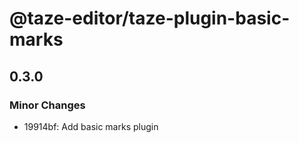# @taze-editor/taze-plugin-basic-marks

## 0.3.0

### Minor Changes

- 19914bf: Add basic marks plugin
